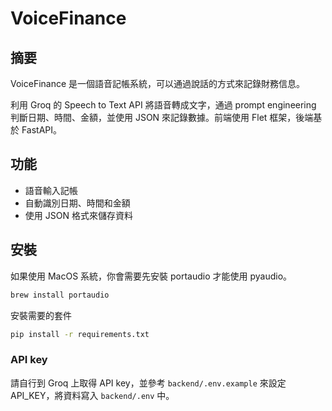# VoiceFinance

## 摘要

VoiceFinance 是一個語音記帳系統，可以通過說話的方式來記錄財務信息。

利用 Groq 的 Speech to Text API 將語音轉成文字，通過 prompt engineering 判斷日期、時間、金額，並使用 JSON 來記錄數據。前端使用 Flet 框架，後端基於 FastAPI。

## 功能

- 語音輸入記帳
- 自動識別日期、時間和金額
- 使用 JSON 格式來儲存資料

## 安裝

如果使用 MacOS 系統，你會需要先安裝 portaudio 才能使用 pyaudio。

```bash
brew install portaudio
```

安裝需要的套件

```bash
pip install -r requirements.txt
```

### API key

請自行到 Groq 上取得 API key，並參考 `backend/.env.example` 來設定 API_KEY，將資料寫入 `backend/.env` 中。